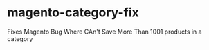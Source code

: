 magento-category-fix
====================

Fixes Magento Bug Where CAn't Save More Than 1001 products in a category
